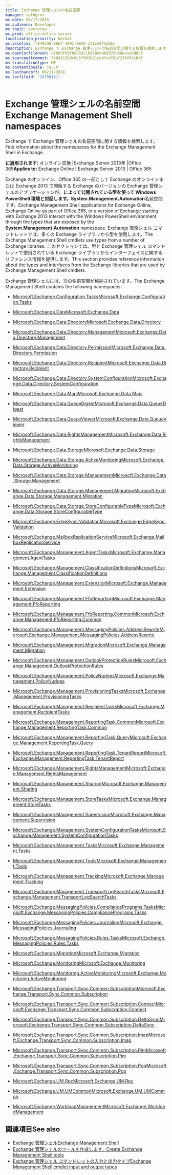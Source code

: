 ```yaml
---
title: Exchange 管理シェルの名前空間
manager: sethgros
ms.date: 09/17/2015
ms.audience: Developer
ms.topic: overview
ms.prod: office-online-server
localization_priority: Normal
ms.assetid: ff849238-06b7-4891-884b-c51ce0f1ebbc
description: Exchange で Exchange 管理シェルの名前空間に関する情報を検索します。
ms.openlocfilehash: d1683f99fbd233c1b878eb86d529b58ea1ebd8c9
ms.sourcegitcommit: 34041125dc8c5f993b21cebfc4f8b72f0fd2cb6f
ms.translationtype: MT
ms.contentlocale: ja-JP
ms.lasthandoff: 06/11/2018
ms.locfileid: "19759191"
---
```

# <a name="exchange-management-shell-namespaces"></a><span data-ttu-id="f54d8-103">Exchange 管理シェルの名前空間</span><span class="sxs-lookup"><span data-stu-id="f54d8-103">Exchange Management Shell namespaces</span></span>

<span data-ttu-id="f54d8-104">Exchange で Exchange 管理シェルの名前空間に関する情報を検索します。</span><span class="sxs-lookup"><span data-stu-id="f54d8-104">Find information about the namespaces for the Exchange Management Shell in Exchange.</span></span>
  
<span data-ttu-id="f54d8-105">**に適用されます:** オンライン交換 |Exchange Server 2013年 |Office 365</span><span class="sxs-lookup"><span data-stu-id="f54d8-105">**Applies to:** Exchange Online | Exchange Server 2013 | Office 365</span></span>
  
<span data-ttu-id="f54d8-106">Exchange のオンライン、Office 365 の一部として Exchange のオンラインまたは Exchange 2013 で開始する Exchange のバージョンの Exchange 管理シェルのアプリケーションが、**によって公開されている型を使って Windows PowerShell 環境と対話します。System.Management.Automation**名前空間です。</span><span class="sxs-lookup"><span data-stu-id="f54d8-106">Exchange Management Shell applications for Exchange Online, Exchange Online as part of Office 365, or a version of Exchange starting with Exchange 2013 interact with the Windows PowerShell environment through the types that are exposed by the **System.Management.Automation** namespace.</span></span> <span data-ttu-id="f54d8-107">Exchange 管理シェル コマンドレットでは、多くの Exchange ライブラリから型を使用します。</span><span class="sxs-lookup"><span data-stu-id="f54d8-107">The Exchange Management Shell cmdlets use types from a number of Exchange libraries.</span></span> <span data-ttu-id="f54d8-108">このセクションでは、型と Exchange 管理シェル コマンドレットで使用されている Exchange ライブラリからインターフェイスに関するリファレンス情報を提供します。</span><span class="sxs-lookup"><span data-stu-id="f54d8-108">This section provides reference information about the types and interfaces from the Exchange libraries that are used by Exchange Management Shell cmdlets.</span></span> 
  
<span data-ttu-id="f54d8-109">Exchange 管理シェルには、次の名前空間が格納されています。</span><span class="sxs-lookup"><span data-stu-id="f54d8-109">The Exchange Management Shell contains the following namespaces:</span></span>
  
- [<span data-ttu-id="f54d8-110">Microsoft.Exchange.Configuration.Tasks</span><span class="sxs-lookup"><span data-stu-id="f54d8-110">Microsoft.Exchange.Configuration.Tasks</span></span>](https://msdn.microsoft.com/library/Microsoft.Exchange.Configuration.Tasks.aspx)
    
- [<span data-ttu-id="f54d8-111">Microsoft.Exchange.Data</span><span class="sxs-lookup"><span data-stu-id="f54d8-111">Microsoft.Exchange.Data</span></span>](https://msdn.microsoft.com/library/Microsoft.Exchange.Data.aspx)
    
- [<span data-ttu-id="f54d8-112">Microsoft.Exchange.Data.Directory</span><span class="sxs-lookup"><span data-stu-id="f54d8-112">Microsoft.Exchange.Data.Directory</span></span>](https://msdn.microsoft.com/library/Microsoft.Exchange.Data.Directory.aspx)
    
- [<span data-ttu-id="f54d8-113">Microsoft.Exchange.Data.Directory.Management</span><span class="sxs-lookup"><span data-stu-id="f54d8-113">Microsoft.Exchange.Data.Directory.Management</span></span>](https://msdn.microsoft.com/library/Microsoft.Exchange.Data.Directory.Management.aspx)
    
- [<span data-ttu-id="f54d8-114">Microsoft.Exchange.Data.Directory.Permission</span><span class="sxs-lookup"><span data-stu-id="f54d8-114">Microsoft.Exchange.Data.Directory.Permission</span></span>](https://msdn.microsoft.com/library/Microsoft.Exchange.Data.Directory.Permission.aspx)
    
- [<span data-ttu-id="f54d8-115">Microsoft.Exchange.Data.Directory.Recipient</span><span class="sxs-lookup"><span data-stu-id="f54d8-115">Microsoft.Exchange.Data.Directory.Recipient</span></span>](https://msdn.microsoft.com/library/Microsoft.Exchange.Data.Directory.Recipient.aspx)
    
- [<span data-ttu-id="f54d8-116">Microsoft.Exchange.Data.Directory.SystemConfiguration</span><span class="sxs-lookup"><span data-stu-id="f54d8-116">Microsoft.Exchange.Data.Directory.SystemConfiguration</span></span>](https://msdn.microsoft.com/library/Microsoft.Exchange.Data.Directory.SystemConfiguration.aspx)
    
- [<span data-ttu-id="f54d8-117">Microsoft.Exchange.Data.Mapi</span><span class="sxs-lookup"><span data-stu-id="f54d8-117">Microsoft.Exchange.Data.Mapi</span></span>](https://msdn.microsoft.com/library/Microsoft.Exchange.Data.Mapi.aspx)
    
- [<span data-ttu-id="f54d8-118">Microsoft.Exchange.Data.QueueDigest</span><span class="sxs-lookup"><span data-stu-id="f54d8-118">Microsoft.Exchange.Data.QueueDigest</span></span>](https://msdn.microsoft.com/library/Microsoft.Exchange.Data.QueueDigest.aspx)
    
- [<span data-ttu-id="f54d8-119">Microsoft.Exchange.Data.QueueViewer</span><span class="sxs-lookup"><span data-stu-id="f54d8-119">Microsoft.Exchange.Data.QueueViewer</span></span>](https://msdn.microsoft.com/library/Microsoft.Exchange.Data.QueueViewer.aspx)
    
- [<span data-ttu-id="f54d8-120">Microsoft.Exchange.Data.RightsManagement</span><span class="sxs-lookup"><span data-stu-id="f54d8-120">Microsoft.Exchange.Data.RightsManagement</span></span>](https://msdn.microsoft.com/library/Microsoft.Exchange.Data.RightsManagement.aspx)
    
- [<span data-ttu-id="f54d8-121">Microsoft.Exchange.Data.Storage</span><span class="sxs-lookup"><span data-stu-id="f54d8-121">Microsoft.Exchange.Data.Storage</span></span>](https://msdn.microsoft.com/library/Microsoft.Exchange.Data.Storage.aspx)
    
- [<span data-ttu-id="f54d8-122">Microsoft.Exchange.Data.Storage.ActiveMonitoring</span><span class="sxs-lookup"><span data-stu-id="f54d8-122">Microsoft.Exchange.Data.Storage.ActiveMonitoring</span></span>](https://msdn.microsoft.com/library/Microsoft.Exchange.Data.Storage.ActiveMonitoring.aspx)
    
- [<span data-ttu-id="f54d8-123">Microsoft.Exchange.Data.Storage.Management</span><span class="sxs-lookup"><span data-stu-id="f54d8-123">Microsoft.Exchange.Data.Storage.Management</span></span>](https://msdn.microsoft.com/library/Microsoft.Exchange.Data.Storage.Management.aspx)
    
- [<span data-ttu-id="f54d8-124">Microsoft.Exchange.Data.Storage.Management.Migration</span><span class="sxs-lookup"><span data-stu-id="f54d8-124">Microsoft.Exchange.Data.Storage.Management.Migration</span></span>](https://msdn.microsoft.com/library/Microsoft.Exchange.Data.Storage.Management.Migration.aspx)
    
- [<span data-ttu-id="f54d8-125">Microsoft.Exchange.Data.Storage.StoreConfigurableType</span><span class="sxs-lookup"><span data-stu-id="f54d8-125">Microsoft.Exchange.Data.Storage.StoreConfigurableType</span></span>](https://msdn.microsoft.com/library/Microsoft.Exchange.Data.Storage.StoreConfigurableType.aspx)
    
- [<span data-ttu-id="f54d8-126">Microsoft.Exchange.EdgeSync.Validation</span><span class="sxs-lookup"><span data-stu-id="f54d8-126">Microsoft.Exchange.EdgeSync.Validation</span></span>](https://msdn.microsoft.com/library/Microsoft.Exchange.EdgeSync.Validation.aspx)
    
- [<span data-ttu-id="f54d8-127">Microsoft.Exchange.MailboxReplicationService</span><span class="sxs-lookup"><span data-stu-id="f54d8-127">Microsoft.Exchange.MailboxReplicationService</span></span>](https://msdn.microsoft.com/library/Microsoft.Exchange.MailboxReplicationService.aspx)
    
- [<span data-ttu-id="f54d8-128">Microsoft.Exchange.Management.AgentTasks</span><span class="sxs-lookup"><span data-stu-id="f54d8-128">Microsoft.Exchange.Management.AgentTasks</span></span>](https://msdn.microsoft.com/library/Microsoft.Exchange.Management.AgentTasks.aspx)
    
- [<span data-ttu-id="f54d8-129">Microsoft.Exchange.Management.ClassificationDefinitions</span><span class="sxs-lookup"><span data-stu-id="f54d8-129">Microsoft.Exchange.Management.ClassificationDefinitions</span></span>](https://msdn.microsoft.com/library/Microsoft.Exchange.Management.ClassificationDefinitions.aspx)
    
- [<span data-ttu-id="f54d8-130">Microsoft.Exchange.Management.Extension</span><span class="sxs-lookup"><span data-stu-id="f54d8-130">Microsoft.Exchange.Management.Extension</span></span>](https://msdn.microsoft.com/library/Microsoft.Exchange.Management.Extension.aspx)
    
- [<span data-ttu-id="f54d8-131">Microsoft.Exchange.Management.FfoReporting</span><span class="sxs-lookup"><span data-stu-id="f54d8-131">Microsoft.Exchange.Management.FfoReporting</span></span>](https://msdn.microsoft.com/library/Microsoft.Exchange.Management.FfoReporting.aspx)
    
- [<span data-ttu-id="f54d8-132">Microsoft.Exchange.Management.FfoReporting.Common</span><span class="sxs-lookup"><span data-stu-id="f54d8-132">Microsoft.Exchange.Management.FfoReporting.Common</span></span>](https://msdn.microsoft.com/library/Microsoft.Exchange.Management.FfoReporting.Common.aspx)
    
- [<span data-ttu-id="f54d8-133">Microsoft.Exchange.Management.MessagingPolicies.AddressRewrite</span><span class="sxs-lookup"><span data-stu-id="f54d8-133">Microsoft.Exchange.Management.MessagingPolicies.AddressRewrite</span></span>](https://msdn.microsoft.com/library/Microsoft.Exchange.Management.MessagingPolicies.AddressRewrite.aspx)
    
- [<span data-ttu-id="f54d8-134">Microsoft.Exchange.Management.Migration</span><span class="sxs-lookup"><span data-stu-id="f54d8-134">Microsoft.Exchange.Management.Migration</span></span>](https://msdn.microsoft.com/library/Microsoft.Exchange.Management.Migration.aspx)
    
- [<span data-ttu-id="f54d8-135">Microsoft.Exchange.Management.OutlookProtectionRules</span><span class="sxs-lookup"><span data-stu-id="f54d8-135">Microsoft.Exchange.Management.OutlookProtectionRules</span></span>](https://msdn.microsoft.com/library/Microsoft.Exchange.Management.OutlookProtectionRules.aspx)
    
- [<span data-ttu-id="f54d8-136">Microsoft.Exchange.Management.PolicyNudges</span><span class="sxs-lookup"><span data-stu-id="f54d8-136">Microsoft.Exchange.Management.PolicyNudges</span></span>](https://msdn.microsoft.com/library/Microsoft.Exchange.Management.PolicyNudges.aspx)
    
- [<span data-ttu-id="f54d8-137">Microsoft.Exchange.Management.ProvisioningTasks</span><span class="sxs-lookup"><span data-stu-id="f54d8-137">Microsoft.Exchange.Management.ProvisioningTasks</span></span>](https://msdn.microsoft.com/library/Microsoft.Exchange.Management.ProvisioningTasks.aspx)
    
- [<span data-ttu-id="f54d8-138">Microsoft.Exchange.Management.RecipientTasks</span><span class="sxs-lookup"><span data-stu-id="f54d8-138">Microsoft.Exchange.Management.RecipientTasks</span></span>](https://msdn.microsoft.com/library/Microsoft.Exchange.Management.RecipientTasks.aspx)
    
- [<span data-ttu-id="f54d8-139">Microsoft.Exchange.Management.ReportingTask.Common</span><span class="sxs-lookup"><span data-stu-id="f54d8-139">Microsoft.Exchange.Management.ReportingTask.Common</span></span>](https://msdn.microsoft.com/library/Microsoft.Exchange.Management.ReportingTask.Common.aspx)
    
- [<span data-ttu-id="f54d8-140">Microsoft.Exchange.Management.ReportingTask.Query</span><span class="sxs-lookup"><span data-stu-id="f54d8-140">Microsoft.Exchange.Management.ReportingTask.Query</span></span>](https://msdn.microsoft.com/library/Microsoft.Exchange.Management.ReportingTask.Query.aspx)
    
- [<span data-ttu-id="f54d8-141">Microsoft.Exchange.Management.ReportingTask.TenantReport</span><span class="sxs-lookup"><span data-stu-id="f54d8-141">Microsoft.Exchange.Management.ReportingTask.TenantReport</span></span>](https://msdn.microsoft.com/library/Microsoft.Exchange.Management.ReportingTask.TenantReport.aspx)
    
- [<span data-ttu-id="f54d8-142">Microsoft.Exchange.Management.RightsManagement</span><span class="sxs-lookup"><span data-stu-id="f54d8-142">Microsoft.Exchange.Management.RightsManagement</span></span>](https://msdn.microsoft.com/library/Microsoft.Exchange.Management.RightsManagement.aspx)
    
- [<span data-ttu-id="f54d8-143">Microsoft.Exchange.Management.Sharing</span><span class="sxs-lookup"><span data-stu-id="f54d8-143">Microsoft.Exchange.Management.Sharing</span></span>](https://msdn.microsoft.com/library/Microsoft.Exchange.Management.Sharing.aspx)
    
- [<span data-ttu-id="f54d8-144">Microsoft.Exchange.Management.StoreTasks</span><span class="sxs-lookup"><span data-stu-id="f54d8-144">Microsoft.Exchange.Management.StoreTasks</span></span>](https://msdn.microsoft.com/library/Microsoft.Exchange.Management.StoreTasks.aspx)
    
- [<span data-ttu-id="f54d8-145">Microsoft.Exchange.Management.Supervision</span><span class="sxs-lookup"><span data-stu-id="f54d8-145">Microsoft.Exchange.Management.Supervision</span></span>](https://msdn.microsoft.com/library/Microsoft.Exchange.Management.Supervision.aspx)
    
- [<span data-ttu-id="f54d8-146">Microsoft.Exchange.Management.SystemConfigurationTasks</span><span class="sxs-lookup"><span data-stu-id="f54d8-146">Microsoft.Exchange.Management.SystemConfigurationTasks</span></span>](https://msdn.microsoft.com/library/Microsoft.Exchange.Management.SystemConfigurationTasks.aspx)
    
- [<span data-ttu-id="f54d8-147">Microsoft.Exchange.Management.Tasks</span><span class="sxs-lookup"><span data-stu-id="f54d8-147">Microsoft.Exchange.Management.Tasks</span></span>](https://msdn.microsoft.com/library/Microsoft.Exchange.Management.Tasks.aspx)
    
- [<span data-ttu-id="f54d8-148">Microsoft.Exchange.Management.Tools</span><span class="sxs-lookup"><span data-stu-id="f54d8-148">Microsoft.Exchange.Management.Tools</span></span>](https://msdn.microsoft.com/library/Microsoft.Exchange.Management.Tools.aspx)
    
- [<span data-ttu-id="f54d8-149">Microsoft.Exchange.Management.Tracking</span><span class="sxs-lookup"><span data-stu-id="f54d8-149">Microsoft.Exchange.Management.Tracking</span></span>](https://msdn.microsoft.com/library/Microsoft.Exchange.Management.Tracking.aspx)
    
- [<span data-ttu-id="f54d8-150">Microsoft.Exchange.Management.TransportLogSearchTasks</span><span class="sxs-lookup"><span data-stu-id="f54d8-150">Microsoft.Exchange.Management.TransportLogSearchTasks</span></span>](https://msdn.microsoft.com/library/Microsoft.Exchange.Management.TransportLogSearchTasks.aspx)
    
- [<span data-ttu-id="f54d8-151">Microsoft.Exchange.MessagingPolicies.CompliancePrograms.Tasks</span><span class="sxs-lookup"><span data-stu-id="f54d8-151">Microsoft.Exchange.MessagingPolicies.CompliancePrograms.Tasks</span></span>](https://msdn.microsoft.com/library/Microsoft.Exchange.MessagingPolicies.CompliancePrograms.Tasks.aspx)
    
- [<span data-ttu-id="f54d8-152">Microsoft.Exchange.MessagingPolicies.Journaling</span><span class="sxs-lookup"><span data-stu-id="f54d8-152">Microsoft.Exchange.MessagingPolicies.Journaling</span></span>](https://msdn.microsoft.com/library/Microsoft.Exchange.MessagingPolicies.Journaling.aspx)
    
- [<span data-ttu-id="f54d8-153">Microsoft.Exchange.MessagingPolicies.Rules.Tasks</span><span class="sxs-lookup"><span data-stu-id="f54d8-153">Microsoft.Exchange.MessagingPolicies.Rules.Tasks</span></span>](https://msdn.microsoft.com/library/Microsoft.Exchange.MessagingPolicies.Rules.Tasks.aspx)
    
- [<span data-ttu-id="f54d8-154">Microsoft.Exchange.Migration</span><span class="sxs-lookup"><span data-stu-id="f54d8-154">Microsoft.Exchange.Migration</span></span>](https://msdn.microsoft.com/library/Microsoft.Exchange.Migration.aspx)
    
- [<span data-ttu-id="f54d8-155">Microsoft.Exchange.Monitoring</span><span class="sxs-lookup"><span data-stu-id="f54d8-155">Microsoft.Exchange.Monitoring</span></span>](https://msdn.microsoft.com/library/Microsoft.Exchange.Monitoring.aspx)
    
- [<span data-ttu-id="f54d8-156">Microsoft.Exchange.Monitoring.ActiveMonitoring</span><span class="sxs-lookup"><span data-stu-id="f54d8-156">Microsoft.Exchange.Monitoring.ActiveMonitoring</span></span>](https://msdn.microsoft.com/library/Microsoft.Exchange.Monitoring.ActiveMonitoring.aspx)
    
- [<span data-ttu-id="f54d8-157">Microsoft.Exchange.Transport.Sync.Common.Subscription</span><span class="sxs-lookup"><span data-stu-id="f54d8-157">Microsoft.Exchange.Transport.Sync.Common.Subscription</span></span>](https://msdn.microsoft.com/library/Microsoft.Exchange.Transport.Sync.Common.Subscription.aspx)
    
- [<span data-ttu-id="f54d8-158">Microsoft.Exchange.Transport.Sync.Common.Subscription.Connect</span><span class="sxs-lookup"><span data-stu-id="f54d8-158">Microsoft.Exchange.Transport.Sync.Common.Subscription.Connect</span></span>](https://msdn.microsoft.com/library/Microsoft.Exchange.Transport.Sync.Common.Subscription.Connect.aspx)
    
- [<span data-ttu-id="f54d8-159">Microsoft.Exchange.Transport.Sync.Common.Subscription.DeltaSync</span><span class="sxs-lookup"><span data-stu-id="f54d8-159">Microsoft.Exchange.Transport.Sync.Common.Subscription.DeltaSync</span></span>](https://msdn.microsoft.com/library/Microsoft.Exchange.Transport.Sync.Common.Subscription.DeltaSync.aspx)
    
- [<span data-ttu-id="f54d8-160">Microsoft.Exchange.Transport.Sync.Common.Subscription.Imap</span><span class="sxs-lookup"><span data-stu-id="f54d8-160">Microsoft.Exchange.Transport.Sync.Common.Subscription.Imap</span></span>](https://msdn.microsoft.com/library/Microsoft.Exchange.Transport.Sync.Common.Subscription.Imap.aspx)
    
- [<span data-ttu-id="f54d8-161">Microsoft.Exchange.Transport.Sync.Common.Subscription.Pim</span><span class="sxs-lookup"><span data-stu-id="f54d8-161">Microsoft.Exchange.Transport.Sync.Common.Subscription.Pim</span></span>](https://msdn.microsoft.com/library/Microsoft.Exchange.Transport.Sync.Common.Subscription.Pim.aspx)
    
- [<span data-ttu-id="f54d8-162">Microsoft.Exchange.Transport.Sync.Common.Subscription.Pop</span><span class="sxs-lookup"><span data-stu-id="f54d8-162">Microsoft.Exchange.Transport.Sync.Common.Subscription.Pop</span></span>](https://msdn.microsoft.com/library/Microsoft.Exchange.Transport.Sync.Common.Subscription.Pop.aspx)
    
- [<span data-ttu-id="f54d8-163">Microsoft.Exchange.UM.Rpc</span><span class="sxs-lookup"><span data-stu-id="f54d8-163">Microsoft.Exchange.UM.Rpc</span></span>](https://msdn.microsoft.com/library/Microsoft.Exchange.UM.Rpc.aspx)
    
- [<span data-ttu-id="f54d8-164">Microsoft.Exchange.UM.UMCommon</span><span class="sxs-lookup"><span data-stu-id="f54d8-164">Microsoft.Exchange.UM.UMCommon</span></span>](https://msdn.microsoft.com/library/Microsoft.Exchange.UM.UMCommon.aspx)
    
- [<span data-ttu-id="f54d8-165">Microsoft.Exchange.WorkloadManagement</span><span class="sxs-lookup"><span data-stu-id="f54d8-165">Microsoft.Exchange.WorkloadManagement</span></span>](https://msdn.microsoft.com/library/Microsoft.Exchange.WorkloadManagement.aspx)
    
## <a name="see-also"></a><span data-ttu-id="f54d8-166">関連項目</span><span class="sxs-lookup"><span data-stu-id="f54d8-166">See also</span></span>

- [<span data-ttu-id="f54d8-167">Exchange 管理シェル</span><span class="sxs-lookup"><span data-stu-id="f54d8-167">Exchange Management Shell</span></span>](exchange-management-shell.md)  
- [<span data-ttu-id="f54d8-168">Exchange 管理シェルのツールを作成します。</span><span class="sxs-lookup"><span data-stu-id="f54d8-168">Create Exchange Management Shell tools</span></span>](create-exchange-management-shell-tools.md) 
- [<span data-ttu-id="f54d8-169">Exchange 管理シェル コマンドレットの入力と出力タイプ</span><span class="sxs-lookup"><span data-stu-id="f54d8-169">Exchange Management Shell cmdlet input and output types</span></span>](exchange-management-shell-cmdlet-input-and-output-types.md)
    


